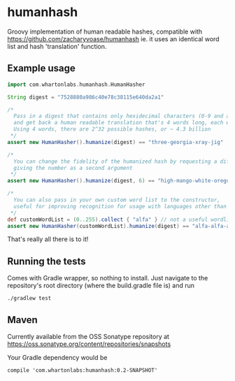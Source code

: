 # humanhash

Groovy implementation of human readable hashes, compatible with https://github.com/zacharyvoase/humanhash ie. it uses an identical word list and hash 'translation' function.

## Example usage

```groovy
import com.whartonlabs.humanhash.HumanHasher

String digest = "7528880a986c40e78c38115e640da2a1"

/*
  Pass in a digest that contains only hexidecimal characters (0-9 and a-f), 
  and get back a human readable translation that's 4 words long, each word from a dictionary of 256 words.
  Using 4 words, there are 2^32 possible hashes, or ~ 4.3 billion
 */
assert new HumanHasher().humanize(digest) == "three-georgia-xray-jig"

/* 
  You can change the fidelity of the humanized hash by requesting a different number of words, 
  giving the number as a second argument
 */
assert new HumanHasher().humanize(digest, 6) == "high-mango-white-oregon-purple-charlie"

/*
  You can also pass in your own custom word list to the constructor, 
  useful for improving recognition for usage with languages other than english.
 */
def customWordList = (0..255).collect { "alfa" } // not a useful wordlist, but demonstrates the point...
assert new HumanHasher(customWordList).humanize(digest) == "alfa-alfa-alfa-alfa"

```
That's really all there is to it!


## Running the tests

Comes with Gradle wrapper, so nothing to install. Just navigate to the repository's root directory (where the build.gradle file is) and run

    ./gradlew test

## Maven

Currently available from the OSS Sonatype repository at https://oss.sonatype.org/content/repositories/snapshots

Your Gradle dependency would be

    compile 'com.whartonlabs:humanhash:0.2-SNAPSHOT'


